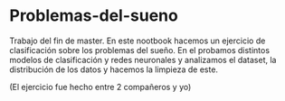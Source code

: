 # Problemas-del-sueno
Trabajo del fin de master. En este nootbook hacemos un ejercicio de clasificación sobre los problemas del sueño. En el probamos distintos modelos de clasificación y redes neuronales y analizamos el dataset, la distribución de los datos y hacemos la limpieza de este.

(El ejercicio fue hecho entre 2 compañeros y yo)
